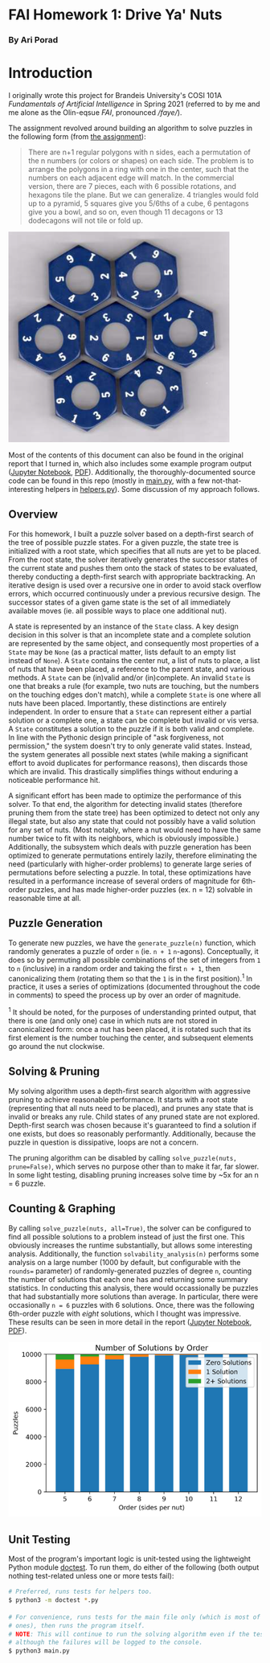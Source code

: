 # FAI Homework 1: Drive Ya' Nuts

### By Ari Porad

# Introduction

I originally wrote this project for Brandeis University's COSI 101A _Fundamentals of Artificial Intelligence_ in Spring 2021 (referred to by me and me alone as the Olin-eqsue _FAI_, pronounced _/faye/_).

The assignment revolved around building an algorithm to solve puzzles in the following form (from [the assignment](assignment.pdf)):

> There are n+1 regular polygons with n sides, each a permutation of the n numbers (or colors or shapes) on each side. The problem is to arrange the polygons in a ring with one in the center, such that the numbers on each adjacent edge will match. In the commercial version, there are 7 pieces, each with 6 possible rotations, and hexagons tile the plane. But we can generalize. 4 triangles would fold up to a pyramid, 5 squares give you 5/6ths of a cube, 6 pentagons give you a bowl, and so on, even though 11 decagons or 13 dodecagons will not tile or fold up.

![Example solved 6th-order puzzle (ie. 7 hexagons)](example.png)

Most of the contents of this document can also be found in the original report that I turned in, which also includes some example program output ([Jupyter Notebook](report.ipynb), [PDF](report.pdf)). Additionally, the thoroughly-documented source code can be found in this repo (mostly in [main.py](main.py), with a few not-that-interesting helpers in [helpers.py](helpers.py)). Some discussion of my approach follows.

## Overview

For this homework, I built a puzzle solver based on a depth-first search of the tree of possible puzzle states. For a given puzzle, the state tree is initialized with a root state, which specifies that all nuts are yet to be placed. From the root state, the solver iteratively generates the successor states of the current state and pushes them onto the stack of states to be evaluated, thereby conducting a depth-first search with appropriate backtracking. An iterative design is used over a recursive one in order to avoid stack overflow errors, which occurred continuously under a previous recursive design. The successor states of a given game state is the set of all immediately available moves (ie. all possible ways to place one additional nut).

A state is represented by an instance of the `State` class. A key design decision in this solver is that an incomplete state and a complete solution are represented by the same object, and consequently most properties of a `State` may be `None` (as a practical matter, lists default to an empty list instead of `None`). A `State` contains the center nut, a list of nuts to place, a list of nuts that have been placed, a reference to the parent state, and various methods. A `State` can be (in)valid and/or (in)complete. An invalid `State` is one that breaks a rule (for example, two nuts are touching, but the numbers on the touching edges don't match), while a complete `State` is one where all nuts have been placed. Importantly, these distinctions are entirely independent. In order to ensure that a `State` can represent either a partial solution or a complete one, a state can be complete but invalid or vis versa. A `State` constitutes a solution to the puzzle if it is both valid and complete. In line with the Pythonic design principle of "ask forgiveness, not permission," the system doesn't try to only generate valid states. Instead, the system generates all possible next states (while making a significant effort to avoid duplicates for performance reasons), then discards those which are invalid. This drastically simplifies things without enduring a noticeable performance hit.

A significant effort has been made to optimize the performance of this solver. To that end, the algorithm for detecting invalid states (therefore pruning them from the state tree) has been optimized to detect not only any illegal state, but also any state that could not possibly have a valid solution for any set of nuts. (Most notably, where a nut would need to have the same number twice to fit with its neighbors, which is obviously impossible.) Additionally, the subsystem which deals with puzzle generation has been optimized to generate permutations entirely lazily, therefore eliminating the need (particularly with higher-order problems) to generate large series of permutations before selecting a puzzle. In total, these optimizations have resulted in a performance increase of several orders of magnitude for 6th-order puzzles, and has made higher-order puzzles (ex. n = 12) solvable in reasonable time at all.

## Puzzle Generation

To generate new puzzles, we have the `generate_puzzle(n)` function, which randomly generates a puzzle of order `n` (ie. `n + 1` `n`-agons). Conceptually, it does so by permuting all possible combinations of the set of integers from `1` to `n` (inclusive) in a random order and taking the first `n + 1`, then canonicalizing them (rotating them so that the `1` is in the first position).<sup>1</sup> In practice, it uses a series of optimizations (documented throughout the code in comments) to speed the process up by over an order of magnitude.

<sup>1</sup> It should be noted, for the purposes of understanding printed output, that there is one (and only one) case in which nuts are not stored in canonicalized form: once a nut has been placed, it is rotated such that its first element is the number touching the center, and subsequent elements go around the nut clockwise.

## Solving & Pruning

My solving algorithm uses a depth-first search algorithm with aggressive pruning to achieve reasonable performance. It starts with a root state (representing that all nuts need to be placed), and prunes any state that is invalid or breaks any rule. Child states of any pruned state are not explored. Depth-first search was chosen because it's guaranteed to find a solution if one exists, but does so reasonably performantly. Additionally, because the puzzle in question is dissipative, loops are not a concern.

The pruning algorithm can be disabled by calling `solve_puzzle(nuts, prune=False)`, which serves no purpose other than to make it far, far slower. In some light testing, disabling pruning increases solve time by ~5x for an n = 6 puzzle.

## Counting & Graphing

By calling `solve_puzzle(nuts, all=True)`, the solver can be configured to find all possible solutions to a problem instead of just the first one. This obviously increases the runtime substantially, but allows some interesting analysis. Additionally, the function `solvability_analysis(n)` performs some analysis on a large number (1000 by default, but configurable with the `rounds=` parameter) of randomly-generated puzzles of degree `n`, counting the number of solutions that each one has and returning some summary statistics. In conducting this analysis, there would occassionally be puzzles that had substantially more solutions than average. In particular, there were occasionally `n = 6` puzzles with 6 solutions. Once, there was the following 6th-order puzzle with _eight_ solutions, which I thought was impressive. These results can be seen in more detail in the report ([Jupyter Notebook](report.ipynb), [PDF](report.pdf)).

![Solvability of nut puzzles by order](nuts-by-order.png)

## Unit Testing

Most of the program's important logic is unit-tested using the lightweight Python module [doctest][]. To run them, do either of the following (both output nothing test-related unless one or more tests fail):

```bash
# Preferred, runs tests for helpers too.
$ python3 -m doctest *.py

# For convenience, runs tests for the main file only (which is most of the important
# ones), then runs the program itself.
# NOTE: This will continue to run the solving algorithm even if the tests fail,
# although the failures will be logged to the console.
$ python3 main.py
```

[doctest]: https://docs.python.org/3/library/doctest.html 'Python doctest'
